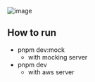 ![image](https://github.com/manOfBackend/burn-eng-project/assets/74768098/717b26b3-77f5-4dca-a713-55eb2549f2a0)

## How to run

- pnpm dev:mock
  - with mocking server
- pnpm dev
  - with aws server
 

 

 
